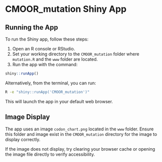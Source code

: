 # CMOOR_mutation Shiny App

## Running the App

To run the Shiny app, follow these steps:

1. Open an R console or RStudio.
2. Set your working directory to the `CMOOR_mutation` folder where `mutation.R` and the `www` folder are located.
3. Run the app with the command:

```R
shiny::runApp()
```

Alternatively, from the terminal, you can run:

```bash
R -e "shiny::runApp('CMOOR_mutation')"
```

This will launch the app in your default web browser.

## Image Display

The app uses an image `codon_chart.png` located in the `www` folder. Ensure this folder and image exist in the `CMOOR_mutation` directory for the image to display correctly.

If the image does not display, try clearing your browser cache or opening the image file directly to verify accessibility.
